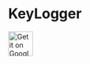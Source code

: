 # KeyLogger

<a href="https://play.google.com/store/apps/details?id=apk.typingrecorder&hl=en&gl=US">
<img alt="Get it on Google Play" src="https://play.google.com/intl/en_us/badges/images/apps/en-play-badge.png" height="50px"/></a>
